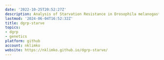 ```yaml
---
date: '2022-10-25T20:52:27Z'
description: Analysis of Starvation Resistance in Drosophila melanogaster
lastmod: '2024-06-04T16:52:32Z'
title: dgrp-starve
topics:
- dgrp
- genetics
platform: github
account: nklimko
website: https://nklimko.github.io/dgrp-starve/
---
```



